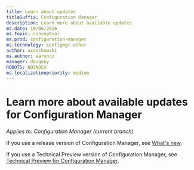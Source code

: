 ```yaml
---
title: Learn about updates
titleSuffix: Configuration Manager
description: Learn more about available updates
ms.date: 10/06/2016
ms.topic: conceptual
ms.prod: configuration-manager
ms.technology: configmgr-other
author: aczechowski
ms.author: aaroncz
manager: dougeby
ROBOTS: NOINDEX
ms.localizationpriority: medium
---
```

# Learn more about available updates for Configuration Manager

*Applies to: Configuration Manager (current branch)*

If you use a release version of Configuration Manager, see [What's new](../plan-design/changes/what-has-changed-from-configuration-manager-2012.md).

If you use a Technical Preview version of Configuration Manager, see [Technical Preview for Configuration Manager](../get-started/technical-preview.md).

